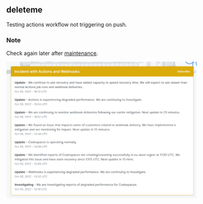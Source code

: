 ## deleteme

Testing actions workflow not triggering on push.

### Note

Check again later after [maintenance](https://www.githubstatus.com/).

![actions-maintenance](actions-error.png)

